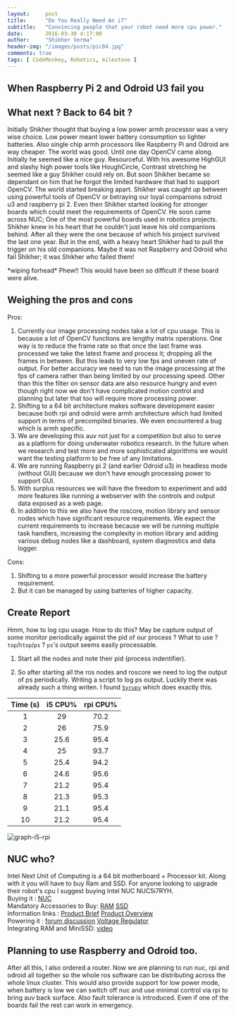 ```yaml
---
layout:     post
title:      "Do You Really Need An i7"
subtitle:   "Convincing people that your robot need more cpu power."
date:       2016-03-30 4:17:00
author:     "Shikher Verma"
header-img: "/images/posts/pic04.jpg"
comments: true
tags: [ CodeMonkey, Robotics, milestone ]
---
```


## When Raspberry Pi 2 and Odroid U3 fail you 

## What next ? Back to 64 bit ?

Initially Shikher thought that buying a low power armh processor was a very wise choice. Low power meant lower battery consumption so lighter batteries. Also single chip armh processors like Raspberry Pi and Odroid are way cheaper. The world was good. Until one day OpenCV came along. Initially he seemed like a nice guy. Resourceful. With his awesome HighGUI and slashy high power tools like HoughCircle, Contrast stretching he seemed like a guy Shikher could rely on. But soon Shikher became so dependant on him that he forgot the limited hardware that had to support OpenCV. The world started breaking apart. Shikher was caught up between using powerful tools of OpenCV or betraying our loyal companions odroid u3 and raspberry pi 2. Even then Shikher started looking for stronger boards which could meet the requirements of OpenCV. He soon came across NUC; One of the most powerful boards used in robotics projects. Shikher knew in his heart that he couldn't just leave his old companions behind. After all they were the one because of which his project survived the last one year. But in the end, with a heavy heart Shikher had to pull the trigger on his old companions. Maybe it was not Raspberry and Odroid who fail Shikher; it was Shikher who failed them!

\*wiping forhead\* Phew!! This would have been so difficult if these board were alive.

## Weighing the pros and cons
Pros:

1. Currently our image processing nodes take a lot of cpu usage. This is because a lot of OpenCV functions are lengthy matrix operations. One way is to reduce the frame rate so that once the last frame was processed we take the latest frame and process it; dropping all the frames in between. But this leads to very low fps and uneven rate of output. For better accuracy we need to run the image processing at the fps of camera rather than being limited by our processing speed. Other than this the filter on sensor data are also resource hungry and even though right now we don't have complicated motion control and planning but later that too will require more processing power.
2. Shifting to a 64 bit architecture makes software development easier because both rpi and odroid were armh architecture which had limited support in terms of precompiled binaries. We even encountered a bug which is armh specific.
3. We are developing this auv not just for a competition but also to serve as a platform for doing underwater robotics research. In the future when we research and test more and more sophisticated algorithms we would want the testing platform to be free of any limitations.
4. We are running Raspberry pi 2 (and earlier Odroid u3) in headless mode (without GUI) because we don't have enough processing power to support GUI.
5. With surplus resources we will have the freedom to experiment and add more features like running a webserver with the controls and output data exposed as a web page.
6. In addition to this we also have the roscore, motion library and sensor nodes which have significant resource requirements. We expect the current requirements to increase because we will be running multiple task handlers, increasing the complexity in motion library and adding various debug nodes like a dashboard, system diagnostics and data logger.

Cons:

1. Shifting to a more powerful processor would increase the battery requirement.
2. But it can be managed by using batteries of higher capacity.

## Create Report

Hmm, how to log cpu usage. How to do this?
May be capture output of some monitor periodically against the pid of our process ?
What to use ? ```top```/```htop```/```ps``` ?
```ps```'s output seems easily processable. 

1. Start all the nodes and note their pid (process indentifier).

2. So after starting all the ros nodes and roscore we need to log the output of ps periodically. Writing a script to log ps output. Luckily there was already such a thing writen. I found [```Syrupy```](https://github.com/jeetsukumaran/Syrupy) which does exactly this.

Time (s) | i5 CPU% | rpi CPU%	
:-------:|:-------:|:--------:
1	|	29	|	70.2
2	|	26	|	75.9
3	|	25.6	|	95.4
4	|	25	|	93.7
5	|	25.4	|	94.2
6	|	24.6	|	95.6
7	|	21.2	|	95.4
8	|	21.3	|	95.3
9	|	21.1	|	95.4
10	|	21.2	|	95.4

![graph-i5-rpi](/images/posts/graph-i5-rpi.png "graph to show the difference better")

## NUC who?
Intel *N*ext *U*nit of *C*omputing is a 64 bit motherboard + Processor kit. Along with it you will have to buy Ram and SSD. For anyone looking to upgrade their robot's cpu I suggest buying Intel NUC NUC5i7RYH.  
Buying it : [NUC](http://www.amazon.in/intel-core-i7-NUC5i7RYH-kit/dp/B00WAS1FX6?tag=googinhydr18418-21)  
Mandatory Accessories to Buy: [RAM](http://www.amazon.in/Kingston-RAM-LAPTOP-1600MHZ-PC3L/dp/B00CQ35HBQ/ref=pd_bxgy_147_3?ie=UTF8&refRID=0WM2SPDHFSSG4FR3BZ88) [SSD](http://www.amazon.in/CRUCIAL-250-GB-SATA-CT250MX200SSD6/dp/B00RZ6GO98/ref=pd_bxgy_147_2?ie=UTF8&refRID=0WM2SPDHFSSG4FR3BZ88)  
Information links : [Product Brief](http://www.intel.com/content/www/us/en/nuc/nuc-kit-nuc5i7ryh-brief.html) [Product Overview](http://www.intel.com/content/www/us/en/nuc/nuc-kit-nuc5i7ryh.html)  
Powering it : [forum discussion](http://forums.trossenrobotics.com/showthread.php?6316-Intel-NUC&s=366a85b68bb5d63dcf80397b0c52fe94&p=59110#post59110) [Voltage Regulator](http://www.amazon.com/dp/B008FLE7PA/ref=pe_385040_30332190_pe_175190_21431760_M3T1_ST1_dp_1)  
Integrating RAM and MiniSSD: [video](https://www.youtube.com/watch?v=SU4cdMm-8Qc)

## Planning to use Raspberry and Odroid too.
After all this, I also ordered a router. Now we are planning to run nuc, rpi and odroid all together so the whole ros software can be distributing across the whole linux cluster. This would also provide support for low power mode, when battery is low we can switch off nuc and use minimal control via rpi to bring auv back surface. Also fault tolerance is introduced. Even if one of the boards fail the rest can work in emergency.